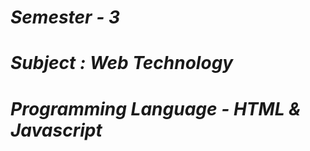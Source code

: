 <i><h1>Semester - 3</h1>
<h1>Subject : Web Technology</h1>
<h1>Programming Language - HTML & Javascript</h1></i>
